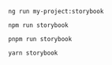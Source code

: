 ```shell renderer="angular" language="js" tabTitle="with-builder"
ng run my-project:storybook
```

```shell renderer="common" language="js" packageManager="npm"
npm run storybook
```

```shell renderer="common" language="js" packageManager="pnpm"
pnpm run storybook
```

```shell renderer="common" language="js" packageManager="yarn"
yarn storybook
```
